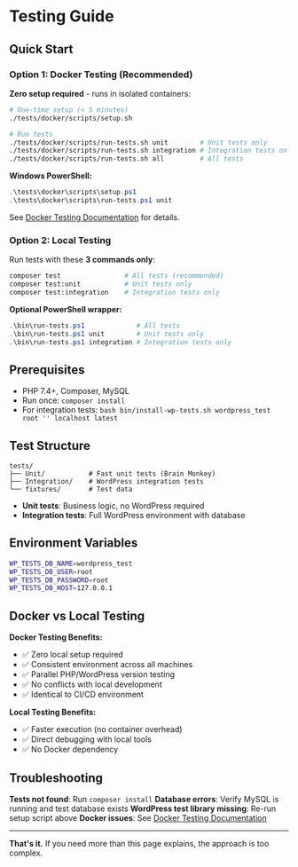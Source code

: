 # Testing Guide

## Quick Start

### Option 1: Docker Testing (Recommended)
**Zero setup required** - runs in isolated containers:

```bash
# One-time setup (< 5 minutes)
./tests/docker/scripts/setup.sh

# Run tests
./tests/docker/scripts/run-tests.sh unit        # Unit tests only
./tests/docker/scripts/run-tests.sh integration # Integration tests only
./tests/docker/scripts/run-tests.sh all         # All tests
```

**Windows PowerShell:**
```powershell
.\tests\docker\scripts\setup.ps1
.\tests\docker\scripts\run-tests.ps1 unit
```

See [Docker Testing Documentation](tests/docker/README.md) for details.

### Option 2: Local Testing
Run tests with these **3 commands only**:

```bash
composer test                # All tests (recommended)
composer test:unit           # Unit tests only
composer test:integration    # Integration tests only
```

**Optional PowerShell wrapper:**
```powershell
.\bin\run-tests.ps1             # All tests
.\bin\run-tests.ps1 unit        # Unit tests only
.\bin\run-tests.ps1 integration # Integration tests only
```

## Prerequisites

- PHP 7.4+, Composer, MySQL
- Run once: `composer install`
- For integration tests: `bash bin/install-wp-tests.sh wordpress_test root '' localhost latest`


## Test Structure

```
tests/
├── Unit/           # Fast unit tests (Brain Monkey)
├── Integration/    # WordPress integration tests
└── fixtures/       # Test data
```

- **Unit tests**: Business logic, no WordPress required
- **Integration tests**: Full WordPress environment with database

## Environment Variables

```bash
WP_TESTS_DB_NAME=wordpress_test
WP_TESTS_DB_USER=root
WP_TESTS_DB_PASSWORD=root
WP_TESTS_DB_HOST=127.0.0.1
```

## Docker vs Local Testing

**Docker Testing Benefits:**
- ✅ Zero local setup required
- ✅ Consistent environment across all machines
- ✅ Parallel PHP/WordPress version testing
- ✅ No conflicts with local development
- ✅ Identical to CI/CD environment

**Local Testing Benefits:**
- ✅ Faster execution (no container overhead)
- ✅ Direct debugging with local tools
- ✅ No Docker dependency

## Troubleshooting

**Tests not found**: Run `composer install`
**Database errors**: Verify MySQL is running and test database exists
**WordPress test library missing**: Re-run setup script above
**Docker issues**: See [Docker Testing Documentation](tests/docker/README.md)

---

**That's it.** If you need more than this page explains, the approach is too complex.